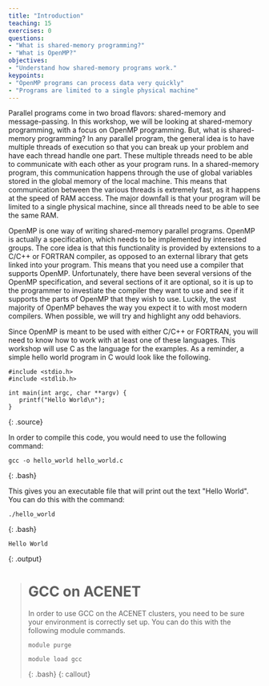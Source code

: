 ```yaml
---
title: "Introduction"
teaching: 15
exercises: 0
questions:
- "What is shared-memory programming?"
- "What is OpenMP?"
objectives:
- "Understand how shared-memory programs work."
keypoints:
- "OpenMP programs can process data very quickly"
- "Programs are limited to a single physical machine"
---
```


Parallel programs come in two broad flavors: shared-memory and message-passing. In this workshop, we will be looking at shared-memory programming, with a focus on OpenMP programming. But, what is shared-memory programming? In any parallel program, the general idea is to have multiple threads of execution so that you can break up your problem and have each thread handle one part. These multiple threads need to be able to communicate with each other as your program runs. In a shared-memory program, this communication happens through the use of global variables stored in the global memory of the local machine. This means that communication between the various threads is extremely fast, as it happens at the speed of RAM access. The major downfall is that your program will be limited to a single physical machine, since all threads need to be able to see the same RAM.

OpenMP is one way of writing shared-memory parallel programs. OpenMP is actually a specification, which needs to be implemented by interested groups. The core idea is that this functionality is provided by extensions to a C/C++ or FORTRAN compiler, as opposed to an external library that gets linked into your program. This means that you need use a compiler that supports OpenMP. Unfortunately, there have been several versions of the OpenMP specification, and several sections of it are optional, so it is up to the programmer to investiate the compiler they want to use and see if it supports the parts of OpenMP that they wish to use. Luckily, the vast majority of OpenMP behaves the way you expect it to with most modern compilers. When possible, we will try and highlight any odd behaviors.

Since OpenMP is meant to be used with either C/C++ or FORTRAN, you will need to know how to work with at least one of these languages. This workshop will use C as the language for the examples. As a reminder, a simple hello world program in C would look like the following.

~~~
#include <stdio.h>
#include <stdlib.h>

int main(int argc, char **argv) {
   printf("Hello World\n");
}
~~~
{: .source}

In order to compile this code, you would need to use the following command:

~~~
gcc -o hello_world hello_world.c
~~~
{: .bash}

This gives you an executable file that will print out the text "Hello World". You can do this with the command:

~~~
./hello_world
~~~
{: .bash}

~~~
Hello World
~~~
{: .output}

># GCC on ACENET
>
> In order to use GCC on the ACENET clusters, you need to be sure your environment is correctly set up. You can do this with the following module commands.
>
> ~~~
> module purge
> 
> module load gcc
> ~~~
> {: .bash}
{: callout}

